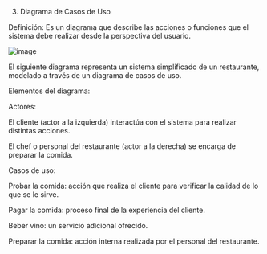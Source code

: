 3. Diagrama de Casos de Uso 

Definición:
Es un diagrama que describe las acciones o funciones que el sistema debe realizar desde la perspectiva del usuario.

![image](https://github.com/user-attachments/assets/9a4ea233-6d16-4968-ac42-09c6d3e6ef06)

El siguiente diagrama representa un sistema simplificado de un restaurante, modelado a través de un diagrama de casos de uso.

Elementos del diagrama:


Actores:

El cliente (actor a la izquierda) interactúa con el sistema para realizar distintas acciones.

El chef o personal del restaurante (actor a la derecha) se encarga de preparar la comida.


Casos de uso:

Probar la comida: acción que realiza el cliente para verificar la calidad de lo que se le sirve.

Pagar la comida: proceso final de la experiencia del cliente.

Beber vino: un servicio adicional ofrecido.

Preparar la comida: acción interna realizada por el personal del restaurante.
